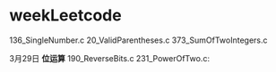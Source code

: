 # weekLeetcode
136_SingleNumber.c
20_ValidParentheses.c
373_SumOfTwoIntegers.c

3月29日 __位运算__
		190_ReverseBits.c
		231_PowerOfTwo.c:
